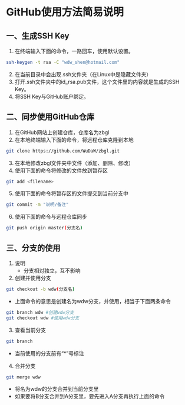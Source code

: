 # GitHub使用方法简易说明
## 一、生成SSH Key
1. 在终端输入下面的命令，一路回车，使用默认设置。
```bash
ssh-keygen -t rsa -C "wdw_shen@hotmail.com"
```
2. 在当前目录中会出现.ssh文件夹（在Linux中是隐藏文件夹）
3. 打开.ssh文件夹中的id_rsa.pub文件，这个文件里的内容就是生成的SSH Key。
4. 将SSH Key与GitHub账户绑定。

## 二、同步使用GitHub仓库
1. 在GitHub网站上创建仓库，仓库名为zbgl
2. 在本地终端输入下面的命令，将远程仓库克隆到本地
```bash
git clone https://github.com/WuDaW/zbgl.git
```
3. 在本地修改zbgl文件夹中文件（添加、删除、修改）
4. 使用下面的命令将修改的文件放到暂存区
```bash
git add <filename>
```
5. 使用下面的命令将暂存区的文件提交到当前分支中
```bash
git commit -m "说明/备注"
```
6. 使用下面的命令与远程仓库同步
```bash
git push origin master(分支名)
```

## 三、分支的使用
1. 说明
   * 分支相对独立，互不影响
2. 创建并使用分支
```bash
git checkout -b wdw(分支名)
```
   * 上面命令的意思是创建名为wdw分支，并使用，相当于下面两条命令
   ```bash
   git branch wdw #创建wdw分支
   git checkout wdw #使用wdw分支
   ```
3. 查看当前分支
```bash
git branch
```
   * 当前使用的分支前有“*”号标注
4. 合并分支
```bash
git merge wdw
```
   * 将名为wdw的分支合并到当前分支里
   * 如果要将B分支合并到A分支里，要先进入A分支再执行上面的命令
